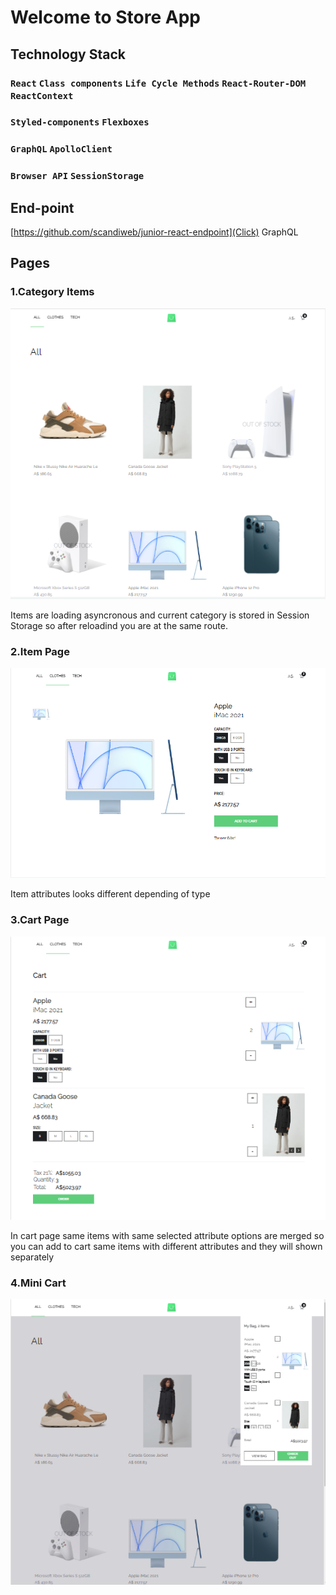 # Welcome to Store App

## Technology Stack

### `React` `Class components` `Life Cycle Methods` `React-Router-DOM` `ReactContext`
### `Styled-components` `Flexboxes`
### `GraphQL` `ApolloClient`
### `Browser API` `SessionStorage`

## End-point

[https://github.com/scandiweb/junior-react-endpoint](Click) GraphQL


## Pages

### 1.Category Items
![Category Page](./src/assets/category.png)

Items are loading asyncronous and current category is stored in Session Storage so after reloadind you are at the same route.

### 2.Item Page
![Item Page](./src/assets/product.png)

Item attributes looks different depending of type

### 3.Cart Page
![Cart Page](./src/assets/cart_page.png)

In cart page same items with same selected attribute options are merged so you can add to cart same items with different attributes and they will shown separately 

### 4.Mini Cart
![Category Page](./src/assets/mini_cart.png)

